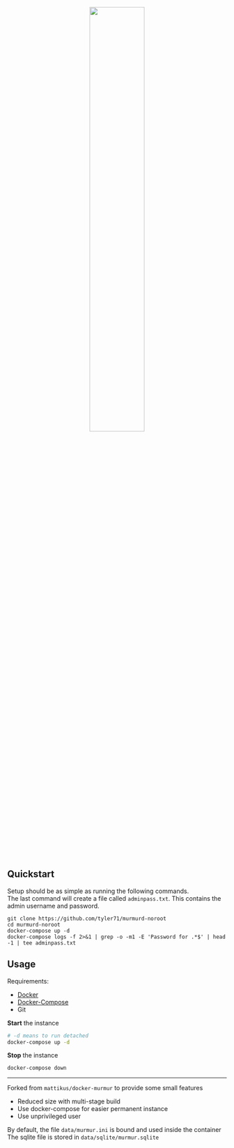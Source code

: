 <p align="center">
  <img width="50%" src="https://user-images.githubusercontent.com/4926565/92831262-06e69580-f38b-11ea-9cbd-5218e13f41f5.gif" />
</p>

## Quickstart
Setup should be as simple as running the following commands.  
The last command will create a file called `adminpass.txt`. This contains the admin username and password.

```
git clone https://github.com/tyler71/murmurd-noroot
cd murmurd-noroot
docker-compose up -d
docker-compose logs -f 2>&1 | grep -o -m1 -E 'Password for .*$' | head -1 | tee adminpass.txt 
```

## Usage

Requirements:
* [Docker](https://docs.docker.com/engine/install/)
* [Docker-Compose](https://docs.docker.com/compose/install/)
* Git

**Start** the instance
```bash
# -d means to run detached
docker-compose up -d 
```
**Stop** the instance
```bash
docker-compose down
```
___
Forked from `mattikus/docker-murmur` to provide some small features
* Reduced size with multi-stage build
* Use docker-compose for easier permanent instance
* Use unprivileged user

By default, the file `data/murmur.ini` is bound and used inside the container  
The sqlite file is stored in `data/sqlite/murmur.sqlite`
